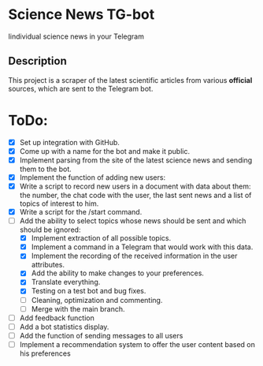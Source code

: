# Science News TG-bot
Iindividual science news in your Telegram

## Description
This project is a scraper of the latest scientific articles from various **official** sources, which are sent to the Telegram bot.

# ToDo:
- [X] Set up integration with GitHub.
- [X] Come up with a name for the bot and make it public.
- [X] Implement parsing from the site of the latest science news and sending them to the bot.
- [X] Implement the function of adding new users:
- [X] Write a script to record new users in a document with data about them: the number, the chat code with the user, the last sent news and a list of topics of interest to him.
- [X] Write a script for the /start command.
- [ ] Add the ability to select topics whose news should be sent and which should be ignored:
    - [X] Implement extraction of all possible topics.
    - [X] Implement a command in a Telegram that would work with this data.
    - [X] Implement the recording of the received information in the user attributes.
    - [X] Add the ability to make changes to your preferences.
    - [X] Translate everything.
    - [X] Testing on a test bot and bug fixes.
    - [ ] Cleaning, optimization and commenting.
    - [ ] Merge with the main branch.
- [ ] Add feedback function
- [ ] Add a bot statistics display.
- [ ] Add the function of sending messages to all users
- [ ] Implement a recommendation system to offer the user content based on his preferences
